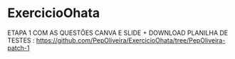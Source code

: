 # ExercicioOhata
ETAPA 1 COM AS QUESTÕES CANVA E SLIDE + DOWNLOAD PLANILHA DE TESTES : https://github.com/PepOliveira/ExercicioOhata/tree/PepOliveira-patch-1
